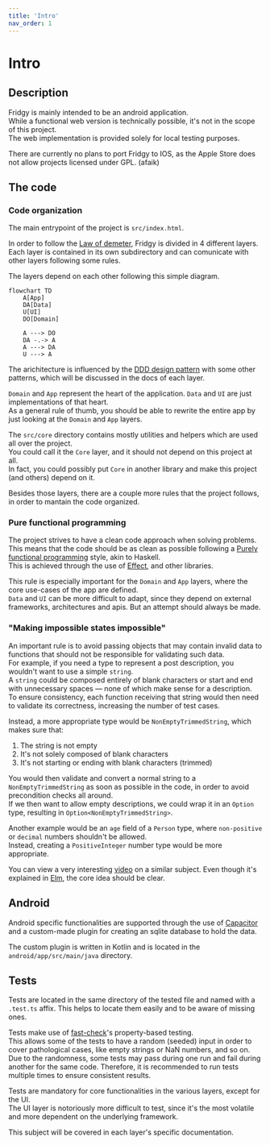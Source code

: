 ```yaml
---
title: 'Intro'
nav_order: 1
---
```


# Intro

## Description

Fridgy is mainly intended to be an android application.  
While a functional web version is technically possible, it's not in the scope of this project.  
The web implementation is provided solely for local testing purposes.

There are currently no plans to port Fridgy to IOS, as the Apple Store does not allow projects licensed under GPL. (afaik)

## The code

### Code organization

The main entrypoint of the project is `src/index.html`.

In order to follow the [Law of demeter](https://en.wikipedia.org/wiki/Law_of_Demeter), Fridgy is divided in 4 different layers.  
Each layer is contained in its own subdirectory and can comunicate with other layers following some rules.

The layers depend on each other following this simple diagram.

```mermaid
flowchart TD
    A[App]
    DA[Data]
    U[UI]
    DO[Domain]

    A ---> DO
    DA -.-> A
    A ---> DA
    U ---> A
```

The arichitecture is influenced by the [DDD design pattern](https://en.wikipedia.org/wiki/Domain-driven_design) with some other patterns, which will be discussed in the docs of each layer.

`Domain` and `App` represent the heart of the application. `Data` and `UI` are just implementations of that heart.  
As a general rule of thumb, you should be able to rewrite the entire app by just looking at the `Domain` and `App` layers.

The `src/core` directory contains mostly utilities and helpers which are used all over the project.  
You could call it the `Core` layer, and it should not depend on this project at all.  
In fact, you could possibly put `Core` in another library and make this project (and others) depend on it.

Besides those layers, there are a couple more rules that the project follows, in order to mantain the code organized.

### Pure functional programming

The project strives to have a clean code approach when solving problems. This means that the code should be as clean as possible following a [Purely functional programming](https://en.wikipedia.org/wiki/Purely_functional_programming) style, akin to Haskell.  
This is achieved through the use of [Effect](https://effect.website/), and other libraries.

This rule is especially important for the `Domain` and `App` layers, where the core use-cases of the app are defined.  
`Data` and `UI` can be more difficult to adapt, since they depend on external frameworks, architectures and apis. But an attempt should always be made.

### "Making impossible states impossible"

An important rule is to avoid passing objects that may contain invalid data to functions that should not be responsible for validating such data.  
For example, if you need a type to represent a post description, you wouldn't want to use a simple `string`.  
A `string` could be composed entirely of blank characters or start and end with unnecessary spaces — none of which make sense for a description.  
To ensure consistency, each function receiving that string would then need to validate its correctness, increasing the number of test cases.

Instead, a more appropriate type would be `NonEmptyTrimmedString`, which makes sure that:

1. The string is not empty
2. It's not solely composed of blank characters
3. It's not starting or ending with blank characters (trimmed)

You would then validate and convert a normal string to a `NonEmptyTrimmedString` as soon as possible in the code, in order to avoid precondition checks all around.  
If we then want to allow empty descriptions, we could wrap it in an `Option` type, resulting in `Option<NonEmptyTrimmedString>`.

Another example would be an `age` field of a `Person` type, where `non-positive` or `decimal` numbers shouldn't be allowed.  
Instead, creating a `PositiveInteger` number type would be more appropriate.

You can view a very interesting [video](https://www.youtube.com/watch?v=IcgmSRJHu_8) on a similar subject. Even though it's explained in [Elm](https://elm-lang.org/), the core idea should be clear.

## Android

Android specific functionalities are supported through the use of [Capacitor](https://capacitorjs.com/) and a custom-made plugin for creating an sqlite database to hold the data.

The custom plugin is written in Kotlin and is located in the `android/app/src/main/java` directory.

## Tests

Tests are located in the same directory of the tested file and named with a `.test.ts` affix.
This helps to locate them easily and to be aware of missing ones.

Tests make use of [fast-check](https://fast-check.dev/)'s property-based testing.  
This allows some of the tests to have a random (seeded) input in order to cover pathological cases, like empty strings or NaN numbers, and so on.  
Due to the randomness, some tests may pass during one run and fail during another for the same code. Therefore, it is recommended to run tests multiple times to ensure consistent results.

Tests are mandatory for core functionalities in the various layers, except for the UI.  
The UI layer is notoriously more difficult to test, since it's the most volatile and more dependent on the underlying framework.

This subject will be covered in each layer's specific documentation.
